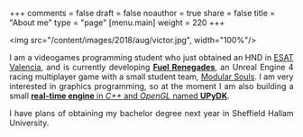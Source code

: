 +++
comments = false
draft = false
noauthor = true
share = false
title = "About me"
type = "page"
[menu.main]
weight = 220
+++

[//]: # (Comment)
<img src="/content/images/2018/aug/victor.jpg", width="100%"/>
<p align="justify">
I am a videogames programming student who just obtained an HND in <a href="https://www.esat.es/" target="_blank">ESAT Valencia</a>, and is currently developing <b><a href="/fuel-renegades" target="_blank">Fuel Renegades</a></b>, an Unreal Engine 4 racing multiplayer game with a small student team, <a href="https://twitter.com/ModularSouls/" target="_blank">Modular Souls</a>.
I am very interested in graphics programming, so at the moment I am also building a 
small <a href="/render-engine" target="_blank"><b>real-time engine</b> in <i>C++</i> and <i>OpenGL</i> named <b>UPyDK</b></a>.
</p>
<p align="justify">
I have plans of obtaining my bachelor degree next year in Sheffield Hallam University.
</p>